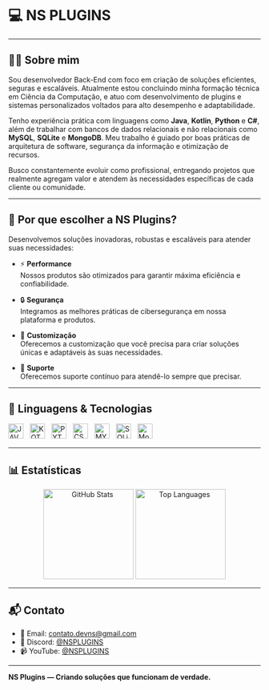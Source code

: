 # 💻 NS PLUGINS

---

## 👨‍💻 Sobre mim

Sou desenvolvedor Back-End com foco em criação de soluções eficientes, seguras e escaláveis. Atualmente estou concluindo minha formação técnica em Ciência da Computação, e atuo com desenvolvimento de plugins e sistemas personalizados voltados para alto desempenho e adaptabilidade.

Tenho experiência prática com linguagens como **Java**, **Kotlin**, **Python** e **C#**, além de trabalhar com bancos de dados relacionais e não relacionais como **MySQL**, **SQLite** e **MongoDB**. Meu trabalho é guiado por boas práticas de arquitetura de software, segurança da informação e otimização de recursos.

Busco constantemente evoluir como profissional, entregando projetos que realmente agregam valor e atendem às necessidades específicas de cada cliente ou comunidade.

---

## 🧠 Por que escolher a NS Plugins?

Desenvolvemos soluções inovadoras, robustas e escaláveis para atender suas necessidades:

- ⚡ **Performance**  
  Nossos produtos são otimizados para garantir máxima eficiência e confiabilidade.

- 🔒 **Segurança**  
  Integramos as melhores práticas de cibersegurança em nossa plataforma e produtos.

- 🎨 **Customização**  
  Oferecemos a customização que você precisa para criar soluções únicas e adaptáveis às suas necessidades.

- 🤝 **Suporte**  
  Oferecemos suporte contínuo para atendê-lo sempre que precisar.

---

## 🤖 Linguagens & Tecnologias

<img 
align="left"
    alt="JAVA"
    title="Java"
    width="30px"
    style="padding-right: 10px;"
    src="https://cdn.jsdelivr.net/gh/devicons/devicon@latest/icons/java/java-original.svg"
/>

<img 
align="left"
    alt="KOTLIN"
    title="Kotlin"
    width="30px"
    style="padding-right: 10px;"
    src="https://cdn.jsdelivr.net/gh/devicons/devicon@latest/icons/kotlin/kotlin-original.svg"
/>   

<img 
align="left"
    alt="PYTHON"
    title="Python"
    width="30px"
    style="padding-right: 10px;"
    src="https://cdn.jsdelivr.net/gh/devicons/devicon@latest/icons/python/python-original.svg"
/>      

<img 
align="left"
    alt="CSharp"
    title="C#"
    width="30px"
    style="padding-right: 10px;"
    src="https://cdn.jsdelivr.net/gh/devicons/devicon@latest/icons/csharp/csharp-original.svg"
/> 

<img 
align="left"
    alt="MYSQL"
    title="MySQL"
    width="30px"
    style="padding-right: 10px;"
    src="https://cdn.jsdelivr.net/gh/devicons/devicon@latest/icons/mysql/mysql-original.svg"
/> 

<img 
align="left"
    alt="SQLite"
    title="SQLite"
    width="30px"
    style="padding-right: 10px;"
    src="https://cdn.jsdelivr.net/gh/devicons/devicon@latest/icons/sqlite/sqlite-original.svg"
/> 

<img 
align="left"
    alt="MongoDB"
    title="MongoDB"
    width="30px"
    style="padding-right: 10px;"
    src="https://cdn.jsdelivr.net/gh/devicons/devicon@latest/icons/mongodb/mongodb-original.svg"
/> 

<br/>
<br/>

---

## 📊 Estatísticas

<p align="center">
  <img
    alt="GitHub Stats"
    height="180"
    src="https://github-readme-stats.vercel.app/api?username=dev-ns-plugins&show_icons=true&theme=transparent&count_private=true&hide=stars,prs,issues,contribs"
  />
  <img
    alt="Top Languages"
    height="180"
    src="https://github-readme-stats.vercel.app/api/top-langs/?username=zyypj&layout=compact&theme=transparent&hide_progress=true"
  />
</p>

---

## 📬 Contato

- 📧 Email: contato.devns@gmail.com  
- 💬 Discord: [@NSPLUGINS](https://dsc.gg/nsplugins/)
- 📹 YouTube: [@NSPLUGINS](https://www.youtube.com/@nsplugins)

---

**NS Plugins — Criando soluções que funcionam de verdade.**
